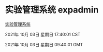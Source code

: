 # 实验管理系统 expadmin
[实验管理系统](http://59.174.27.76:56808/expadmin-782313d2-e1b1-4ea7-932e-3a55e6a1a4d0/)

2021年 10月 03日 星期日 17:40:01 CST

2021年 10月 03日 星期日 09:40:01 GMT
